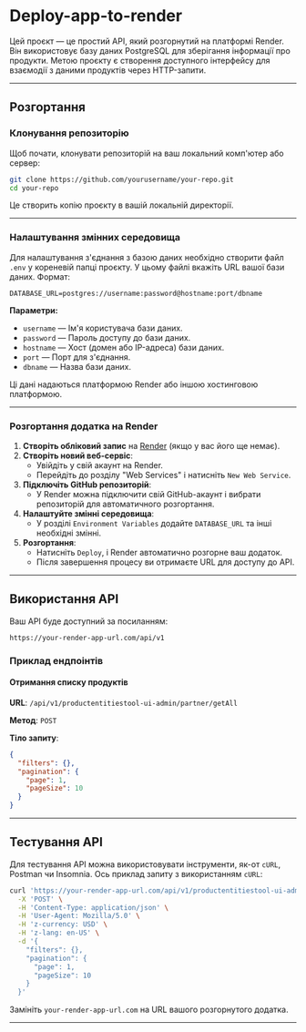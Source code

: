 # Deploy-app-to-render

Цей проєкт — це простий API, який розгорнутий на платформі Render. Він використовує базу даних PostgreSQL для зберігання інформації про продукти. Метою проєкту є створення доступного інтерфейсу для взаємодії з даними продуктів через HTTP-запити.

---

## Розгортання

### Клонування репозиторію
Щоб почати, клонувати репозиторій на ваш локальний комп'ютер або сервер:

```bash
git clone https://github.com/yourusername/your-repo.git
cd your-repo
```

Це створить копію проєкту в вашій локальній директорії.

---

### Налаштування змінних середовища
Для налаштування з'єднання з базою даних необхідно створити файл `.env` у кореневій папці проєкту. У цьому файлі вкажіть URL вашої бази даних. Формат:

```env
DATABASE_URL=postgres://username:password@hostname:port/dbname
```

**Параметри:**
- `username` — Ім'я користувача бази даних.
- `password` — Пароль доступу до бази даних.
- `hostname` — Хост (домен або IP-адреса) бази даних.
- `port` — Порт для з'єднання.
- `dbname` — Назва бази даних.

Ці дані надаються платформою Render або іншою хостинговою платформою.

---

### Розгортання додатка на Render
1. **Створіть обліковий запис** на [Render](https://render.com/) (якщо у вас його ще немає).
2. **Створіть новий веб-сервіс**:
   - Увійдіть у свій акаунт на Render.
   - Перейдіть до розділу "Web Services" і натисніть `New Web Service`.
3. **Підключіть GitHub репозиторій**:
   - У Render можна підключити свій GitHub-акаунт і вибрати репозиторій для автоматичного розгортання.
4. **Налаштуйте змінні середовища**:
   - У розділі `Environment Variables` додайте `DATABASE_URL` та інші необхідні змінні.
5. **Розгортання**:
   - Натисніть `Deploy`, і Render автоматично розгорне ваш додаток.
   - Після завершення процесу ви отримаєте URL для доступу до API.

---

## Використання API

Ваш API буде доступний за посиланням:
```
https://your-render-app-url.com/api/v1
```

### Приклад ендпоінтів
#### Отримання списку продуктів
**URL**: `/api/v1/productentitiestool-ui-admin/partner/getAll`

**Метод**: `POST`

**Тіло запиту**:
```json
{
  "filters": {},
  "pagination": {
    "page": 1,
    "pageSize": 10
  }
}
```

---

## Тестування API

Для тестування API можна використовувати інструменти, як-от `cURL`, Postman чи Insomnia. Ось приклад запиту з використанням `cURL`:

```bash
curl 'https://your-render-app-url.com/api/v1/productentitiestool-ui-admin/partner/getAll' \
  -X 'POST' \
  -H 'Content-Type: application/json' \
  -H 'User-Agent: Mozilla/5.0' \
  -H 'z-currency: USD' \
  -H 'z-lang: en-US' \
  -d '{
    "filters": {},
    "pagination": {
      "page": 1,
      "pageSize": 10
    }
  }'
```

Замініть `your-render-app-url.com` на URL вашого розгорнутого додатка.

---

